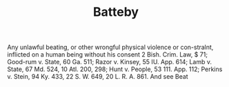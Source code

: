 ---
title: Batteby
letter: B
permalink: "/definitions/bld-batteby.html"
body: Any unlawful beating, or other wrongful physical violence or con-stralnt, inflicted
  on a human being without his consent 2 Bish. Crim. Law, $ 71; Good-rum v. State,
  60 Ga. 511; Razor v. Kinsey, 55 IU. App. 614; Lamb v. State, 67 Md. 524, 10 Atl.
  200, 298; Hunt v. People, 53 111. App. 112; Perkins v. Stein, 94 Ky. 433, 22 S.
  W. 649, 20 L. R. A. 861. And see Beat
published_at: '2018-07-07'
source: Black's Law Dictionary 2nd Ed (1910)
layout: post
---